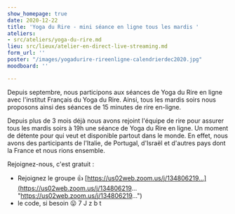 ```yaml
---
show_homepage: true
date: 2020-12-22
title: 'Yoga du Rire - mini séance en ligne tous les mardis '
ateliers:
- src/ateliers/yoga-du-rire.md
lieu: src/lieux/atelier-en-direct-live-streaming.md
form_url: ''
poster: "/images/yogadurire-rireenligne-calendrierdec2020.jpg"
moodboard: ''

---
```

Depuis septembre, nous participons aux séances de Yoga du Rire en ligne avec l'institut Français du Yoga du Rire. Ainsi, tous les mardis soirs nous proposons ainsi des séances de 15 minutes de rire en-ligne.

Depuis plus de 3 mois déjà nous avons rejoint l'équipe de rire pour assurer tous les mardis soirs à 19h une séance de Yoga du Rire en ligne. Un moment de détente pour qui veut et disponible partout dans le monde. En effet, nous avons des participants de l'Italie, de Portugal, d'Israël et d'autres pays dont la France et nous rions ensemble.

Rejoignez-nous, c'est gratuit :

* Rejoignez le groupe 👍 [https://us02web.zoom.us/j/134806219...](https://us02web.zoom.us/j/134806219... "https://us02web.zoom.us/j/134806219...")
* le code, si besoin 😛 7 J z b t